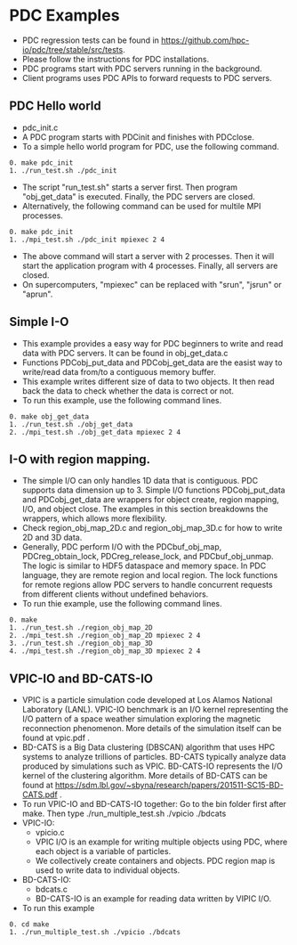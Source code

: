 # PDC Examples
  + PDC regression tests can be found in https://github.com/hpc-io/pdc/tree/stable/src/tests.
  + Please follow the instructions for PDC installations.
  + PDC programs start with PDC servers running in the background.
  + Client programs uses PDC APIs to forward requests to PDC servers.
  ## PDC Hello world
  + pdc_init.c
  + A PDC program starts with PDCinit and finishes with PDCclose.
  + To a simple hello world program for PDC, use the following command.
```
0. make pdc_init
1. ./run_test.sh ./pdc_init
```
  + The script "run_test.sh" starts a server first. Then program "obj_get_data" is executed. Finally, the PDC servers are closed.
  + Alternatively, the following command can be used for multile MPI processes.
```
0. make pdc_init
1. ./mpi_test.sh ./pdc_init mpiexec 2 4
```
  + The above command will start a server with 2 processes. Then it will start the application program with 4 processes. Finally, all servers are closed.
  + On supercomputers, "mpiexec" can be replaced with "srun", "jsrun" or "aprun".
  ## Simple I-O
  + This example provides a easy way for PDC beginners to write and read data with PDC servers. It can be found in obj_get_data.c
  + Functions PDCobj_put_data and PDCobj_get_data are the easist way to write/read data from/to a contiguous memory buffer.
  + This example writes different size of data to two objects. It then read back the data to check whether the data is correct or not.
  + To run this example, use the following command lines.
```
0. make obj_get_data
1. ./run_test.sh ./obj_get_data
2. ./mpi_test.sh ./obj_get_data mpiexec 2 4
```
  ## I-O with region mapping.
  + The simple I/O can only handles 1D data that is contiguous. PDC supports data dimension up to 3. Simple I/O functions PDCobj_put_data and PDCobj_get_data are wrappers for object create, region mapping, I/O, and object close. The examples in this section breakdowns the wrappers, which allows more flexibility.
  + Check region_obj_map_2D.c and region_obj_map_3D.c for how to write 2D and 3D data.
  + Generally, PDC perform I/O with the PDCbuf_obj_map, PDCreg_obtain_lock, PDCreg_release_lock, and PDCbuf_obj_unmap. The logic is similar to HDF5 dataspace and memory space. In PDC language, they are remote region and local region. The lock functions for remote regions allow PDC servers to handle concurrent requests from different clients without undefined behaviors.
  + To run thie example, use the following command lines.
```
0. make
1. ./run_test.sh ./region_obj_map_2D
2. ./mpi_test.sh ./region_obj_map_2D mpiexec 2 4
3. ./run_test.sh ./region_obj_map_3D
4. ./mpi_test.sh ./region_obj_map_3D mpiexec 2 4
```
  ## VPIC-IO and BD-CATS-IO
  + VPIC is a particle simulation code developed at Los Alamos National Laboratory (LANL). 
    VPIC-IO benchmark is an I/O kernel representing the I/O pattern of a space weather simulation
    exploring the magnetic reconnection phenomenon. More details of the simulation itself can be 
    found at vpic.pdf . 
  + BD-CATS is a Big Data clustering (DBSCAN) algorithm that uses HPC systems to analyze trillions of
    particles. BD-CATS typically analyze data produced by simulations such as VPIC. 
    BD-CATS-IO represents the I/O kernel of the clustering algorithm. More details of BD-CATS
    can be found at https://sdm.lbl.gov/~sbyna/research/papers/201511-SC15-BD-CATS.pdf . 
  + To run VPIC-IO and BD-CATS-IO together: Go to the bin folder first after make. 
    Then type ./run_multiple_test.sh ./vpicio ./bdcats
  + VPIC-IO: 
    - vpicio.c
    - VPIC I/O is an example for writing multiple objects using PDC, where each object is a variable of particles.
    - We collectively create containers and objects. PDC region map is used to write data to individual objects.
  + BD-CATS-IO: 
    - bdcats.c
    - BD-CATS-IO is an example for reading data written by VIPIC I/O.
  + To run this example
```
0. cd make
1. ./run_multiple_test.sh ./vpicio ./bdcats
```
